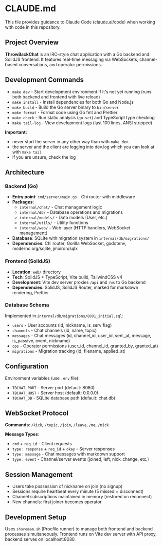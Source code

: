 # CLAUDE.md

This file provides guidance to Claude Code (claude.ai/code) when working with code in this repository.

## Project Overview

**ThrowBackChat** is an IRC-style chat application with a Go backend and SolidJS frontend. It features real-time messaging via WebSockets, channel-based conversations, and operator permissions.

## Development Commands

- `make dev` - Start development environment if it's not yet running (runs both backend and frontend with live reload)
- `make install` - Install dependencies for both Go and Node.js
- `make build` - Build the Go server binary to `bin/server`
- `make format` - Format code using Go fmt and Prettier
- `make check` - Run static analysis (`go vet`) and TypeScript type checking
- `make tail-log` - View development logs (last 100 lines, ANSI stripped)

**Important:**

- never start the server in any other way than with `make dev`.
- the server and the client are logging into dev.log which you can look at with `make tail`
- if you are unsure, check the log

## Architecture

### Backend (Go)
- **Entry point**: `cmd/server/main.go` - Chi router with middleware
- **Packages**:
  - `internal/chat/` - Chat management logic
  - `internal/db/` - Database operations and migrations
  - `internal/models/` - Data models (User, etc.)
  - `internal/utils/` - Utility functions
  - `internal/web/` - Web layer (HTTP handlers, WebSocket management)
- **Database**: SQLite with migration system in `internal/db/migrations/`
- **Dependencies**: Chi router, Gorilla WebSocket, godotenv, modernc.org/sqlite, jmoiron/sqlx

### Frontend (SolidJS)
- **Location**: `web/` directory
- **Tech**: SolidJS + TypeScript, Vite build, TailwindCSS v4
- **Development**: Vite dev server proxies `/api` and `/ws` to Go backend
- **Dependencies**: SolidJS, SolidJS Router, marked for markdown rendering, Prettier

### Database Schema
Implemented in `internal/db/migrations/0001_initial.sql`:
- `users` - User accounts (id, nickname, is_serv flag)
- `channels` - Chat channels (id, name, topic)
- `messages` - Chat messages (id, channel_id, user_id, sent_at, message, is_passive, event, nickname)
- `ops` - Operator permissions (user_id, channel_id, granted_by, granted_at)
- `migrations` - Migration tracking (id, filename, applied_at)

## Configuration

Environment variables (use `.env` file):
- `TBCHAT_PORT` - Server port (default: 8080)
- `TBCHAT_HOST` - Server host (default: 0.0.0.0)
- `TBCHAT_DB` - SQLite database path (default: chat.db)

## WebSocket Protocol

**Commands**: `/kick`, `/topic`, `/join`, `/leave`, `/me`, `/nick`

**Message Types**:
- `cmd` + `req_id` - Client requests
- `type: response` + `req_id` + `okay` - Server responses  
- `type: message` - Chat messages with markdown support
- `type: event` - Channel/server events (joined, left, nick_change, etc.)

## Session Management

- Users take possession of nickname on join (no signup)
- Sessions require heartbeat every minute (5 missed = disconnect)
- Channel subscriptions maintained in memory (restored on reconnect)
- New channels: first joiner becomes operator

## Development Setup

Uses `shoreman.sh` (Procfile runner) to manage both frontend and backend processes simultaneously. Frontend runs on Vite dev server with API proxy, backend serves on localhost:8080.
